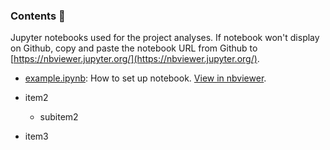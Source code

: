 ### Contents :moyai:

Jupyter notebooks used for the project analyses. If notebook won't display on Github, copy and paste the notebook URL from Github to [https://nbviewer.jupyter.org/](https://nbviewer.jupyter.org/).

- [example.ipynb](https://github.com/nicolossus/): How to set up notebook. [View in nbviewer](https://nbviewer.jupyter.org/).

- item2
  - subitem2

- item3
